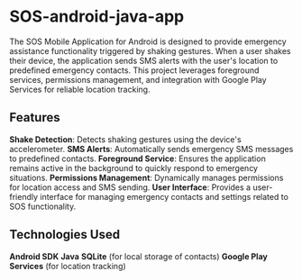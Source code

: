 # SOS-android-java-app
The SOS Mobile Application for Android is designed to provide emergency assistance functionality triggered by shaking gestures. When a user shakes their device, the application sends SMS alerts with the user's location to predefined emergency contacts. This project leverages foreground services, permissions management, and integration with Google Play Services for reliable location tracking.
## Features
**Shake Detection**: Detects shaking gestures using the device's accelerometer.
**SMS Alerts**: Automatically sends emergency SMS messages to predefined contacts.
**Foreground Service**: Ensures the application remains active in the background to quickly respond to emergency situations.
**Permissions Management**: Dynamically manages permissions for location access and SMS sending.
**User Interface**: Provides a user-friendly interface for managing emergency contacts and settings related to SOS functionality.
## Technologies Used
**Android SDK**
**Java**
**SQLite** (for local storage of contacts)
**Google Play Services** (for location tracking)